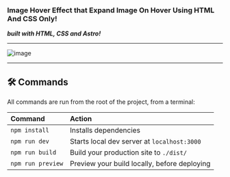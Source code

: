 ### Image Hover Effect that Expand Image On Hover Using HTML And CSS Only!

***built with HTML, CSS and Astro!***

--------------------------------------------------------------------------

![image](https://github.com/HankTech/gallery-images-hover-effect/assets/45723675/5b22b848-f7b7-4e32-8be9-025753bd0f92)


--------------------------------------------------------------------------


## 🛠️ Commands

All commands are run from the root of the project, from a terminal:

| Command                   | Action                                           |
| :------------------------ | :----------------------------------------------- |
| `npm install`             | Installs dependencies                            |
| `npm run dev`             | Starts local dev server at `localhost:3000`      |
| `npm run build`           | Build your production site to `./dist/`          |
| `npm run preview`         | Preview your build locally, before deploying     |

